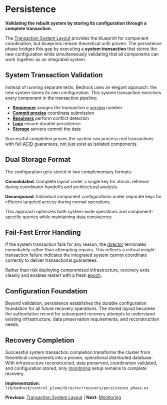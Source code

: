 # Persistence

**Validating the rebuilt system by storing its configuration through a complete transaction.**

The [Transaction System Layout](transaction-system-layout.md) provides the blueprint for component coordination, but blueprints remain theoretical until proven. The persistence phase bridges this gap by executing a **system transaction** that stores the new configuration while simultaneously validating that all components can work together as an integrated system.

## System Transaction Validation

Instead of running separate tests, Bedrock uses an elegant approach: the new system stores its own configuration. This system transaction exercises every component in the transaction pipeline:

- **[Sequencer](../../components/control-plane/sequencer.md)** assigns the transaction a [version](../../glossary.md#version) number
- **[Commit proxies](../../components/control-plane/commit-proxy.md)** coordinate submission
- **[Resolvers](../../components/control-plane/resolver.md)** perform conflict detection
- **[Logs](../../components/data-plane/log.md)** ensure durable persistence
- **[Storage](../../components/data-plane/storage.md)** servers commit the data

Successful completion proves the system can process real transactions with full [ACID](../../glossary.md#acid) guarantees, not just exist as isolated components.

## Dual Storage Format

The configuration gets stored in two complementary formats:

**Consolidated**: Complete layout under a single key for atomic retrieval during coordinator handoffs and architectural analysis.

**Decomposed**: Individual component configurations under separate keys for efficient targeted access during normal operations.

This approach optimizes both system-wide operations and component-specific queries while maintaining data consistency.

## Fail-Fast Error Handling

If the system transaction fails for any reason, the [director](../../glossary.md#director) terminates immediately rather than attempting repairs. This reflects a critical insight: transaction failure indicates the integrated system cannot coordinate correctly to deliver transactional guarantees.

Rather than risk deploying compromised infrastructure, recovery exits cleanly and enables restart with a fresh [epoch](../../glossary.md#epoch).

## Configuration Foundation

Beyond validation, persistence establishes the durable configuration foundation for all future recovery operations. The stored layout becomes the authoritative record for subsequent recovery attempts to understand existing infrastructure, data preservation requirements, and reconstruction needs.

## Recovery Completion

Successful system transaction completion transforms the cluster from theoretical components into a proven, operational distributed database. With infrastructure reconstructed, data preserved, coordination validated, and configuration stored, only [monitoring](monitoring.md) setup remains to complete recovery.

**Implementation**: `lib/bedrock/control_plane/director/recovery/persistence_phase.ex`

**Previous**: [Transaction System Layout](transaction-system-layout.md) | **Next**: [Monitoring](monitoring.md)
